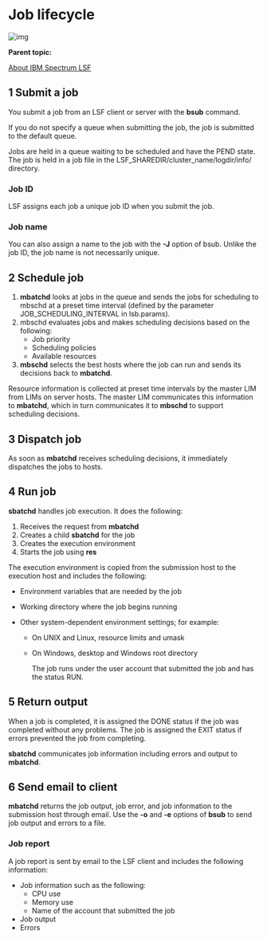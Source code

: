 # Job lifecycle

![img](https://www.ibm.com/support/knowledgecenter/SSWRJV_10.1.0/lsf_users_guide/job_cycle.jpg)

**Parent topic:**

[About IBM Spectrum LSF](https://www.ibm.com/support/knowledgecenter/SSWRJV_10.1.0/lsf_users_guide/chap_lsf_about.html?view=kc)

## 1 Submit a job

You submit a job from an LSF client or server with the **bsub** command.

If you do not specify a queue when submitting the job, the job is submitted to the default queue.

Jobs are held in a queue waiting to be scheduled and have the PEND state. The job is held in a job file in the LSF_SHAREDIR/cluster_name/logdir/info/ directory.

### Job ID

LSF assigns each job a unique job ID when you submit the job.

### Job name

You can also assign a name to the job with the **-J** option of bsub. Unlike the job ID, the job name is not necessarily unique.

## 2 Schedule job

1. **mbatchd** looks at jobs in the queue and sends the jobs for scheduling to mbschd at a preset time interval (defined by the parameter JOB_SCHEDULING_INTERVAL in lsb.params).
2. mbschd evaluates jobs and makes scheduling decisions based on the following:
   - Job priority
   - Scheduling policies
   - Available resources
3. **mbschd** selects the best hosts where the job can run and sends its decisions back to **mbatchd**.

Resource information is collected at preset time intervals by the master LIM from LIMs on server hosts. The master LIM communicates this information to **mbatchd**, which in turn communicates it to **mbschd** to support scheduling decisions.

## 3 Dispatch job

As soon as **mbatchd** receives scheduling decisions, it immediately dispatches the jobs to hosts.

## 4 Run job

**sbatchd** handles job execution. It does the following:

1. Receives the request from **mbatchd**
2. Creates a child **sbatchd** for the job
3. Creates the execution environment
4. Starts the job using **res**

The execution environment is copied from the submission host to the execution host and includes the following:

- Environment variables that are needed by the job

- Working directory where the job begins running

- Other system-dependent environment settings; for example:

  - On UNIX and Linux, resource limits and umask

  - On Windows, desktop and Windows root directory

    The job runs under the user account that submitted the job and has the status RUN.

## 5 Return output

When a job is completed, it is assigned the DONE status if the job was completed without any problems. The job is assigned the EXIT status if errors prevented the job from completing.

**sbatchd** communicates job information including errors and output to **mbatchd**.

## 6 Send email to client

**mbatchd** returns the job output, job error, and job information to the submission host through email. Use the **-o** and **-e** options of **bsub** to send job output and errors to a file.

### Job report

A job report is sent by email to the LSF client and includes the following information:

- Job information such as the following:
  - CPU use
  - Memory use
  - Name of the account that submitted the job
- Job output
- Errors